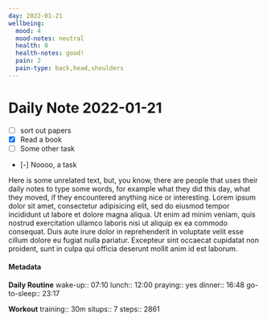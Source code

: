 ```yaml
---
day: 2022-01-21
wellbeing:
  mood: 4
  mood-notes: neutral
  health: 0
  health-notes: good!
  pain: 2
  pain-type: back,head,shoulders
---
```


# Daily Note 2022-01-21

- [ ] sort out papers
- [x] Read a book
- [ ] Some other task
- [-] Noooo, a task

Here is some unrelated text, but, you know, there are people that uses their daily notes to type some words, for example what they did this day, what they moved, if they encountered anything nice or interesting. Lorem ipsum dolor sit amet, consectetur adipisicing elit, sed do eiusmod tempor incididunt ut labore et dolore magna aliqua. Ut enim ad minim veniam, quis nostrud exercitation ullamco laboris nisi ut aliquip ex ea commodo consequat. Duis aute irure dolor in reprehenderit in voluptate velit esse cillum dolore eu fugiat nulla pariatur. Excepteur sint occaecat cupidatat non proident, sunt in culpa qui officia deserunt mollit anim id est laborum.

#### Metadata

**Daily Routine**
wake-up:: 07:10
lunch:: 12:00
praying:: yes
dinner:: 16:48
go-to-sleep:: 23:17

**Workout**
training:: 30m
situps:: 7
steps:: 2861
